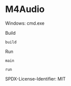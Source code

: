# M4Audio

Windows: cmd.exe

Build

```
build
```

Run

```
main
```

```
run
```

SPDX-License-Identifier: MIT
